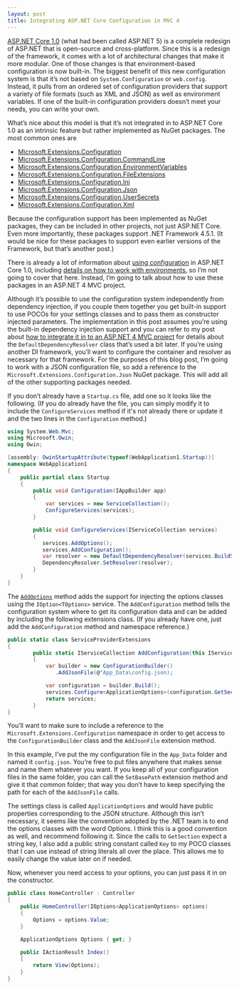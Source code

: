 ```yaml
---
layout: post
title: Integrating ASP.NET Core Configuration in MVC 4
---
```


[ASP.NET Core 1.0](http://docs.asp.net/en/latest/conceptual-overview/aspnet.html) (what had been called ASP.NET 5) is a complete redesign of ASP.NET that is open-source and cross-platform. Since this is a redesign of the framework, it comes with a lot of architectural changes that make it more modular. One of those changes is that environment-based configuration is now built-in. The biggest benefit of this new configuration system is that it’s not based on `System.Configuration` or `web.config`. Instead, it pulls from an ordered set of configuration providers that support a variety of file formats (such as XML and JSON) as well as environment variables. If one of the built-in configuration providers doesn’t meet your needs, you can write your own.

What’s nice about this model is that it’s not integrated in to ASP.NET Core 1.0 as an intrinsic feature but rather implemented as NuGet packages. The most common ones are

* [Microsoft.Extensions.Configuration](https://www.nuget.org/packages/Microsoft.Extensions.Configuration)
* [Microsoft.Extensions.Configuration.CommandLine](https://www.nuget.org/packages/Microsoft.Extensions.Configuration.CommandLine)
* [Microsoft.Extensions.Configuration.EnvironmentVariables](https://www.nuget.org/packages/Microsoft.Extensions.Configuration.EnvironmentVariables)
* [Microsoft.Extensions.Configuration.FileExtensions](https://www.nuget.org/packages/Microsoft.Extensions.Configuration.FileExtensions)
* [Microsoft.Extensions.Configuration.Ini](https://www.nuget.org/packages/Microsoft.Extensions.Configuration.Ini)
* [Microsoft.Extensions.Configuration.Json](https://www.nuget.org/packages/Microsoft.Extensions.Configuration.Json)
* [Microsoft.Extensions.Configuration.UserSecrets](https://www.nuget.org/packages/Microsoft.Extensions.Configuration.UserSecrets)
* [Microsoft.Extensions.Configuration.Xml](https://www.nuget.org/packages/Microsoft.Extensions.Configuration.Xml)

Because the configuration support has been implemented as NuGet packages, they can be included in other projects, not just ASP.NET Core. Even more importantly, these packages support .NET Framework 4.5.1. (It would be nice for these packages to support even earlier versions of the Framework, but that’s another post.)

There is already a lot of information about [using configuration](http://docs.asp.net/en/latest/fundamentals/configuration.html) in ASP.NET Core 1.0, including [details on how to work with environments](http://docs.asp.net/en/latest/fundamentals/environments.html), so I’m not going to cover that here. Instead, I’m going to talk about how to use these packages in an ASP.NET 4 MVC project.

Although it’s possible to use the configuration system independently from dependency injection, if you couple them together you get built-in support to use POCOs for your settings classes and to pass them as constructor injected parameters. The implementation in this post assumes you’re using the built-in dependency injection support and you can refer to my post about [how to integrate it in to an ASP.NET 4 MVC project](http://geekswithblogs.net/sdorman/archive/2016/03/17/integrating-asp.net-core-dependency-injection-in-mvc-4.aspx) for details about the `DefaultDependencyResolver` class that’s used a bit later. If you’re using another DI framework, you’ll want to configure the container and resolver as necessary for that framework. For the purposes of this blog post, I’m going to work with a JSON configuration file, so add a reference to the `Microsoft.Extensions.Configuration.Json` NuGet package. This will add all of the other supporting packages needed.

If you don’t already have a `Startup.cs` file, add one so it looks like the following. (If you do already have the file, you can simply modify it to include the `ConfigureServices` method if it's not already there or update it and the two lines in the `Configuration` method.)

```c#
using System.Web.Mvc;
using Microsoft.Owin;
using Owin;

[assembly: OwinStartupAttribute(typeof(WebApplication1.Startup))]
namespace WebApplication1
{
    public partial class Startup
    {
        public void Configuration(IAppBuilder app)
        {
            var services = new ServiceCollection();
            ConfigureServices(services);
        }

        public void ConfigureServices(IServiceCollection services)
        {
           services.AddOptions();
           services.AddConfiguration();
           var resolver = new DefaultDependencyResolver(services.BuildServiceProvider());
           DependencyResolver.SetResolver(resolver);
        }
    }
}
```

The [`AddOptions`](http://docs.asp.net/en/latest/fundamentals/configuration.html#using-options-and-configuration-objects) method adds the support for injecting the options classes using the `IOption<TOptions>` service. The `AddConfiguration` method tells the configuration system where to get its configuration data and can be added by including the following extensions class. (If you already have one, just add the `AddConfiguration` method and namespace reference.)

```c#
public static class ServiceProviderExtensions
{
        public static IServiceCollection AddConfiguration(this IServiceCollection services)
        {
            var builder = new ConfigurationBuilder()
               .AddJsonFile(@"App_Data\config.json);

            var configuration = builder.Build();
            services.Configure<ApplicationOptions>(configuration.GetSection(ApplicationOptions.Key));
            return services;
        }
}
```

You’ll want to make sure to include a reference to the `Microsoft.Extensions.Configuration` namespace in order to get access to the `ConfigurationBuilder` class and the `AddJsonFile` extension method.

In this example, I’ve put the my configuration file in the `App_Data` folder and named it `config.json`. You’re free to put files anywhere that makes sense and name them whatever you want. If you keep all of your configuration files in the same folder, you can call the `SetBasePath` extension method and give it that common folder; that way you don’t have to keep specifying the path for each of the `AddJsonFile` calls.

The settings class is called `ApplicationOptions` and would have public properties corresponding to the JSON structure. Although this isn’t necessary, it seems like the convention adopted by the .NET team is to end the options classes with the word Options. I think this is a good convention as well, and recommend following it. Since the calls to `GetSection` expect a string key, I also add a public string constant called `Key` to my POCO classes that I can use instead of string literals all over the place. This allows me to easily change the value later on if needed.

Now, whenever you need access to your options, you can just pass it in on the constructor.

```c#
public class HomeController : Controller
{
    public HomeController(IOptions<ApplicationOptions> options)
    {
        Options = options.Value;
    }

    ApplicationOptions Options { get; }

    public IActionResult Index()
    {
        return View(Options);
    }
}
```
